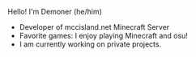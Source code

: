 Hello! I'm Demoner (he/him)
- Developer of mccisland.net Minecraft Server
- Favorite games: I enjoy playing Minecraft and osu!
- I am currently working on private projects.

